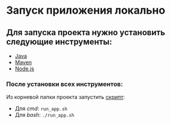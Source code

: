 # Запуск приложения локально

## Для запуска проекта нужно установить следующие инструменты:

- [Java](https://www.oracle.com/java/technologies/downloads/)
- [Maven](https://maven.apache.org/download.cgi)
- [Node.js](https://nodejs.org/en/download/)

### После установки всех инструментов:

Из корневой папки проекта запустить [скрипт](run_app.sh):

- Для _cmd_: `run_app.sh`
- Для _bash_: `./run_app.sh`
